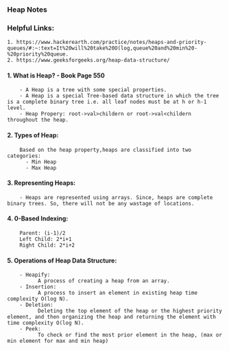 ### Heap Notes

### Helpful Links:
    1. https://www.hackerearth.com/practice/notes/heaps-and-priority-queues/#:~:text=It%20will%20take%20O(log,queue%20and%20min%20-%20priority%20queue.
    2. https://www.geeksforgeeks.org/heap-data-structure/
    

#### 1. What is Heap? - Book Page 550
        - A Heap is a tree with some special properties.
        - A Heap is a special Tree-based data structure in which the tree is a complete binary tree i.e. all leaf nodes must be at h or h-1 level.
        - Heap Propery: root->val>childern or root->val<childern throughout the heap. 
        
#### 2. Types of Heap:
        Based on the heap property,heaps are classified into two categories:
          - Min Heap
          - Max Heap
          
#### 3. Representing Heaps:
        - Heaps are represented using arrays. Since, heaps are complete binary trees. So, there will not be any wastage of locations.
        
#### 4. 0-Based Indexing:
        Parent: (i-1)/2
        Left Child: 2*i+1
        Right Child: 2*i+2
        
#### 5. Operations of Heap Data Structure:
        - Heapify: 
              A process of creating a heap from an array.
        - Insertion: 
              A process to insert an element in existing heap time complexity O(log N).
        - Deletion: 
              Deleting the top element of the heap or the highest priority element, and then organizing the heap and returning the element with time complexity O(log N).
        - Peek: 
              To check or find the most prior element in the heap, (max or min element for max and min heap)      
              
              
